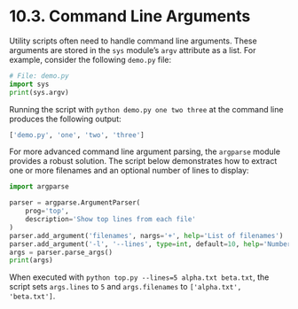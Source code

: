 # 10.3. Command Line Arguments

Utility scripts often need to handle command line arguments. These arguments are stored in the `sys` module’s `argv` attribute as a list. For example, consider the following `demo.py` file:

```python
# File: demo.py
import sys
print(sys.argv)
```

Running the script with `python demo.py one two three` at the command line produces the following output:

```python
['demo.py', 'one', 'two', 'three']
```

For more advanced command line argument parsing, the `argparse` module provides a robust solution. The script below demonstrates how to extract one or more filenames and an optional number of lines to display:

```python
import argparse

parser = argparse.ArgumentParser(
    prog='top',
    description='Show top lines from each file'
)
parser.add_argument('filenames', nargs='+', help='List of filenames')
parser.add_argument('-l', '--lines', type=int, default=10, help='Number of lines to display')
args = parser.parse_args()
print(args)
```

When executed with `python top.py --lines=5 alpha.txt beta.txt`, the script sets `args.lines` to `5` and `args.filenames` to `['alpha.txt', 'beta.txt']`.
